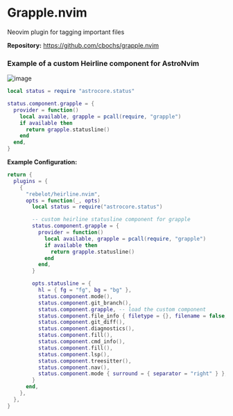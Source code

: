 # Grapple.nvim

Neovim plugin for tagging important files

**Repository:** <https://github.com/cbochs/grapple.nvim>

### Example of a custom Heirline component for AstroNvim

![image](https://github.com/Subjective/astrocommunity/assets/56745535/333069eb-dea7-428f-b28d-31fd5912f95f)

```lua
local status = require "astrocore.status"

status.component.grapple = {
  provider = function()
    local available, grapple = pcall(require, "grapple")
    if available then
      return grapple.statusline()
    end
  end,
}
```

**Example Configuration:**

```lua
return {
  plugins = {
    {
      "rebelot/heirline.nvim",
      opts = function(_, opts)
        local status = require("astrocore.status")

        -- custom heirline statusline component for grapple
        status.component.grapple = {
          provider = function()
            local available, grapple = pcall(require, "grapple")
            if available then
              return grapple.statusline()
            end
          end,
        }

        opts.statusline = {
          hl = { fg = "fg", bg = "bg" },
          status.component.mode(),
          status.component.git_branch(),
          status.component.grapple, -- load the custom component
          status.component.file_info { filetype = {}, filename = false, file_modified = false },
          status.component.git_diff(),
          status.component.diagnostics(),
          status.component.fill(),
          status.component.cmd_info(),
          status.component.fill(),
          status.component.lsp(),
          status.component.treesitter(),
          status.component.nav(),
          status.component.mode { surround = { separator = "right" } },
        }
      end,
    },
  },
}
```

<!-- vim: set ft=markdown: -->